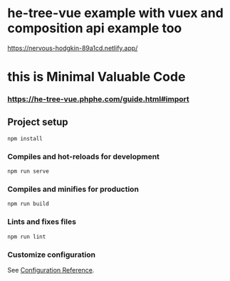 # he-tree-vue example with vuex and composition api example too
https://nervous-hodgkin-89a1cd.netlify.app/

# this is Minimal Valuable Code

### https://he-tree-vue.phphe.com/guide.html#import

## Project setup
```
npm install
```

### Compiles and hot-reloads for development
```
npm run serve
```

### Compiles and minifies for production
```
npm run build
```

### Lints and fixes files
```
npm run lint
```

### Customize configuration
See [Configuration Reference](https://cli.vuejs.org/config/).
